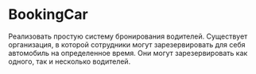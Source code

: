 # BookingCar

Реализовать простую систему бронирования водителей. Существует организация, в которой сотрудники могут зарезервировать для себя автомобиль на определенное время. Они могут зарезервировать как одного, так и несколько водителей.
